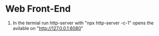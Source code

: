# Web Front-End

1. In the termial
    run http-server with "npx http-server -c-1"
    opens the avilable on "http://127.0.0.1:8080"
    

